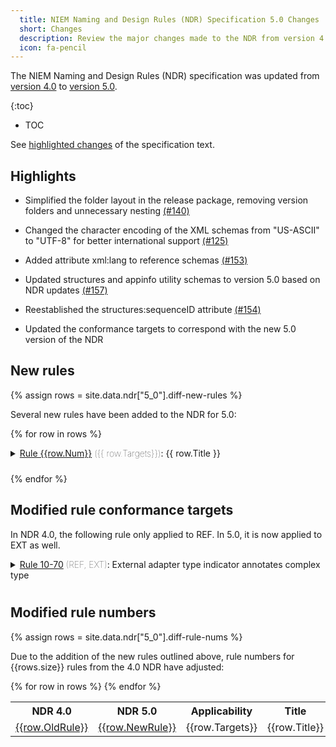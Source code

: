 ```yaml
---
  title: NIEM Naming and Design Rules (NDR) Specification 5.0 Changes
  short: Changes
  description: Review the major changes made to the NDR from version 4.0 to version 5.0.
  icon: fa-pencil
---
```


The NIEM Naming and Design Rules (NDR) specification was updated from [version 4.0]({{site.data.links.ndr4}}) to [version 5.0]({{site.data.links.ndr5}}).

{:toc}
- TOC

See [highlighted changes](https://niem.github.io/NIEM-NDR/v5.0/changes-since-v4.0.html) of the specification text.

## Highlights

- Simplified the folder layout in the release package, removing version folders and unnecessary nesting [(#140)](https://github.com/NIEM/NIEM-Releases/issues/140)

- Changed the character encoding of the XML schemas from "US-ASCII" to "UTF-8" for better international support [(#125)](https://github.com/NIEM/NIEM-Releases/issues/125)

- Added attribute xml:lang to reference schemas [(#153)](https://github.com/NIEM/NIEM-Releases/issues/153)

- Updated structures and appinfo utility schemas to version 5.0 based on NDR updates [(#157)](https://github.com/NIEM/NIEM-Releases/issues/157)

- Reestablished the structures:sequenceID attribute [(#154)](https://github.com/NIEM/NIEM-Releases/issues/154)

- Updated the conformance targets to correspond with the new 5.0 version of the NDR

## New rules

{% assign rows = site.data.ndr["5_0"].diff-new-rules %}

Several new rules have been added to the NDR for 5.0:

{% for row in rows %}

<details style="padding-bottom: 10px;">
  <summary>
    <a href="{{site.data.links.ndr5}}#rule_{{row.Num}}">Rule {{row.Num}}</a>
    <span style="font-weight: lighter;"> ({{ row.Targets}})</span>: {{ row.Title }}
  </summary>

  <p style="padding-left: 20px; padding-top: 10px">{{ row.Text }}</p>
</details>

{% endfor %}

## Modified rule conformance targets

In NDR 4.0, the following rule only applied to REF.  In 5.0, it is now applied to EXT as well.

<details style="padding-bottom: 10px;">
  <summary>
    <a href="{{site.data.links.ndr5}}#rule_10-70">Rule 10-70</a>
    <span style="font-weight: lighter;"> (REF, EXT)</span>: External adapter type indicator annotates complex type
  </summary>

  <p style="padding-left: 20px; padding-top: 10px">The attribute {http://release.niem.gov/niem/appinfo/5.0/}externalImportIndicator MUST be owned by an element xs:import.</p>
</details>

## Modified rule numbers

{% assign rows = site.data.ndr["5_0"].diff-rule-nums %}

Due to the addition of the new rules outlined above, rule numbers for {{rows.size}} rules from the 4.0 NDR have adjusted:

<table>
  <tr>
    <th>NDR&nbsp;4.0</th>
    <th>NDR&nbsp;5.0</th>
    <th>Applicability</th>
    <th>Title</th>
  </tr>
  {% for row in rows %}
  <tr>
    <td><a href="{{site.data.links.ndr4}}#rule_{{row.OldRule}}">{{row.OldRule}}</a></td>
    <td><a href="{{site.data.links.ndr5}}#rule_{{row.NewRule}}">{{row.NewRule}}</a></td>
    <td>{{row.Targets}}</td>
    <td>{{row.Title}}</td>
  </tr>
  {% endfor %}
</table>
